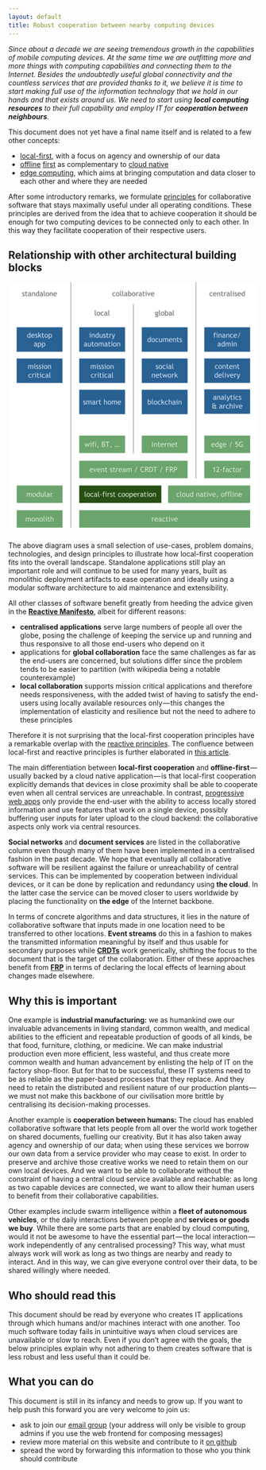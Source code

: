 ```yaml
---
layout: default
title: Robust cooperation between nearby computing devices
---
```


_Since about a decade we are seeing tremendous growth in the capabilities of mobile computing devices.
At the same time we are outfitting more and more things with computing capabilities and connecting them to the Internet.
Besides the undoubtedly useful global connectivity and the countless services that are provided thanks to it, we believe it is time to start making full use of the information technology that we hold in our hands and that exists around us.
We need to start using **local computing resources** to their full capability and employ IT for **cooperation between neighbours**._

This document does not yet have a final name itself and is related to a few other concepts:

- [local-first](https://www.inkandswitch.com/local-first.html), with a focus on agency and ownership of our data
- [offline](http://offlinefirst.org/) [first](https://developer.chrome.com/docs/apps/offline_apps/) as complementary to [cloud native](https://www.cncf.io/)
- [edge computing](https://en.wikipedia.org/wiki/Edge_computing), which aims at bringing computation and data closer to each other and where they are needed

After some introductory remarks, we formulate [principles](#local-first-cooperation-principles) for collaborative software that stays maximally useful under all operating conditions.
These principles are derived from the idea that to achieve cooperation it should be enough for two computing devices to be connected only to each other.
In this way they facilitate cooperation of their respective users.

## Relationship with other architectural building blocks

![domains](domains.svg)

The above diagram uses a small selection of use-cases, problem domains, technologies, and design principles to illustrate how local-first cooperation fits into the overall landscape.
Standalone applications still play an important role and will continue to be used for many years, built as monolithic deployment artifacts to ease operation and ideally using a modular software architecture to aid maintenance and extensibility.

All other classes of software benefit greatly from heeding the advice given in the [**Reactive Manifesto**](https://reactivemanifesto.org/), albeit for different reasons:

- **centralised applications** serve large numbers of people all over the globe, posing the challenge of keeping the service up and running and thus responsive to all those end-users who depend on it
- applications for **global collaboration** face the same challenges as far as the end-users are concerned, but solutions differ since the problem tends to be easier to partition (with wikipedia being a notable counterexample)
- **local collaboration** supports mission critical applications and therefore needs responsiveness, with the added twist of having to satisfy the end-users using locally available resources only — this changes the implementation of elasticity and resilience but not the need to adhere to these principles

Therefore it is not surprising that the local-first cooperation principles have a remarkable overlap with the [reactive principles](https://principles.reactive.foundation/).
The confluence between local-first and reactive principles is further elaborated in [this article](reactive-edge-native.html).

The main differentiation between **local-first cooperation** and **offline-first** — usually backed by a cloud native application — is that local-first cooperation explicitly demands that devices in close proximity shall be able to cooperate even when all central services are unreachable.
In contrast, [progressive web apps](https://en.wikipedia.org/wiki/Progressive_web_application) only provide the end-user with the ability to access locally stored information and use features that work on a single device, possibly buffering user inputs for later upload to the cloud backend: the collaborative aspects only work via central resources.

**Social networks** and **document services** are listed in the collaborative column even though many of them have been implemented in a centralised fashion in the past decade.
We hope that eventually all collaborative software will be resilient against the failure or unreachability of central services.
This can be implemented by cooperation between individual devices, or it can be done by replication and redundancy using **the cloud**.
In the latter case the service can be moved closer to users worldwide by placing the functionality on **the edge** of the Internet backbone.

In terms of concrete algorithms and data structures, it lies in the nature of collaborative software that inputs made in one location need to be transferred to other locations.
**Event streams** do this in a fashion to makes the transmitted information meaningful by itself and thus usable for secondary purposes while [**CRDTs**](https://en.wikipedia.org/wiki/Conflict-free_replicated_data_type) work generically, shifting the focus to the document that is the target of the collaboration.
Either of these approaches benefit from [**FRP**](https://en.wikipedia.org/wiki/Functional_reactive_programming) in terms of declaring the local effects of learning about changes made elsewhere.

## Why this is important

One example is **industrial manufacturing:** we as humankind owe our invaluable advancements in living standard, common wealth, and medical abilities to the efficient and repeatable production of goods of all kinds, be that food, furniture, clothing, or medicine.
We can make industrial production even more efficient, less wasteful, and thus create more common wealth and human advancement by enlisting the help of IT on the factory shop-floor.
But for that to be successful, these IT systems need to be as reliable as the paper-based processes that they replace.
And they need to retain the distributed and resilient nature of our production plants — we must not make this backbone of our civilisation more brittle by centralising its decision-making processes.

Another example is **cooperation between humans:**
The cloud has enabled collaborative software that lets people from all over the world work together on shared documents, fuelling our creativity.
But it has also taken away agency and ownership of our data; when using these services we borrow our own data from a service provider who may cease to exist.
In order to preserve and archive those creative works we need to retain them on our own local devices.
And we want to be able to collaborate without the constraint of having a central cloud service available and reachable:
as long as two capable devices are connected, we want to allow their human users to benefit from their collaborative capabilities.

Other examples include swarm intelligence within a **fleet of autonomous vehicles**, or the daily interactions between people and **services or goods we buy**.
While there are some parts that are enabled by cloud computing, would it not be awesome to have the essential part — the local interaction — work independently of any centralised processing?
This way, what must always work will work as long as two things are nearby and ready to interact.
And in this way, we can give everyone control over their data, to be shared willingly where needed.

## Who should read this

This document should be read by everyone who creates IT applications through which humans and/or machines interact with one another.
Too much software today fails in unintuitive ways when cloud services are unavailable or slow to reach.
Even if you don’t agree with the goals, the below principles explain why not adhering to them creates software that is less robust and less useful than it could be.

## What you can do

This document is still in its infancy and needs to grow up.
If you want to help push this forward you are very welcome to join us:

- ask to join our [email group](https://groups.google.com/g/local-first-cooperation) (your address will only be visible to group admins if you use the web frontend for composing messages)
- review more material on this website and contribute to it [on github](https://github.com/local-first-cooperation/website)
- spread the word by forwarding this information to those who you think should contribute
